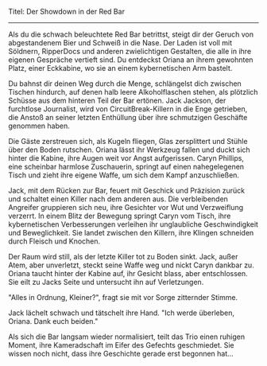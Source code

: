 Titel: Der Showdown in der Red Bar

---

Als du die schwach beleuchtete Red Bar betrittst, steigt dir der Geruch von abgestandenem Bier und Schweiß in die Nase. Der Laden ist voll mit Söldnern, RipperDocs und anderen zwielichtigen Gestalten, die alle in ihre eigenen Gespräche vertieft sind. Du entdeckst Oriana an ihrem gewohnten Platz, einer Eckkabine, wo sie an einem kybernetischen Arm bastelt.

Du bahnst dir deinen Weg durch die Menge, schlängelst dich zwischen Tischen hindurch, auf denen halb leere Alkoholflaschen stehen, als plötzlich Schüsse aus dem hinteren Teil der Bar ertönen. Jack Jackson, der furchtlose Journalist, wird von CircuitBreak-Killern in die Enge getrieben, die Anstoß an seiner letzten Enthüllung über ihre schmutzigen Geschäfte genommen haben.

Die Gäste zerstreuen sich, als Kugeln fliegen, Glas zersplittert und Stühle über den Boden rutschen. Oriana lässt ihr Werkzeug fallen und duckt sich hinter die Kabine, ihre Augen weit vor Angst aufgerissen. Caryn Phillips, eine scheinbar harmlose Zuschauerin, springt auf einen nahegelegenen Tisch und zieht ihre eigene Waffe, um sich dem Kampf anzuschließen.

Jack, mit dem Rücken zur Bar, feuert mit Geschick und Präzision zurück und schaltet einen Killer nach dem anderen aus. Die verbleibenden Angreifer gruppieren sich neu, ihre Gesichter vor Wut und Verzweiflung verzerrt. In einem Blitz der Bewegung springt Caryn vom Tisch, ihre kybernetischen Verbesserungen verleihen ihr unglaubliche Geschwindigkeit und Beweglichkeit. Sie landet zwischen den Killern, ihre Klingen schneiden durch Fleisch und Knochen.

Der Raum wird still, als der letzte Killer tot zu Boden sinkt. Jack, außer Atem, aber unverletzt, steckt seine Waffe weg und nickt Caryn dankbar zu. Oriana taucht hinter der Kabine auf, ihr Gesicht blass, aber entschlossen. Sie eilt zu Jacks Seite und untersucht ihn auf Verletzungen.

"Alles in Ordnung, Kleiner?", fragt sie mit vor Sorge zitternder Stimme.

Jack lächelt schwach und tätschelt ihre Hand. "Ich werde überleben, Oriana. Dank euch beiden."

Als sich die Bar langsam wieder normalisiert, teilt das Trio einen ruhigen Moment, ihre Kameradschaft im Eifer des Gefechts geschmiedet. Sie wissen noch nicht, dass ihre Geschichte gerade erst begonnen hat...
